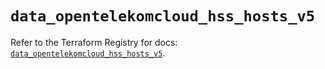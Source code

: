 # `data_opentelekomcloud_hss_hosts_v5`

Refer to the Terraform Registry for docs: [`data_opentelekomcloud_hss_hosts_v5`](https://registry.terraform.io/providers/opentelekomcloud/opentelekomcloud/1.36.35/docs/data-sources/hss_hosts_v5).
